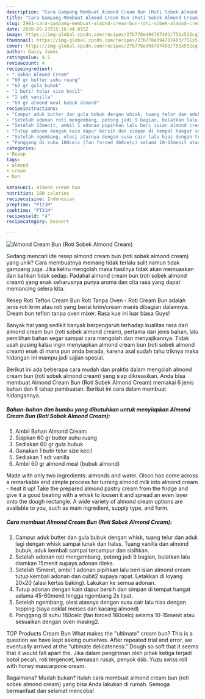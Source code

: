 ```yaml
---
description: "Cara Gampang Membuat Almond Cream Bun (Roti Sobek Almond Cream), Lezat Sekali"
title: "Cara Gampang Membuat Almond Cream Bun (Roti Sobek Almond Cream), Lezat Sekali"
slug: 2981-cara-gampang-membuat-almond-cream-bun-roti-sobek-almond-cream-lezat-sekali
date: 2020-05-23T15:16:44.015Z
image: https://img-global.cpcdn.com/recipes/27b778ed94707403/751x532cq70/almond-cream-bun-roti-sobek-almond-cream-foto-resep-utama.jpg
thumbnail: https://img-global.cpcdn.com/recipes/27b778ed94707403/751x532cq70/almond-cream-bun-roti-sobek-almond-cream-foto-resep-utama.jpg
cover: https://img-global.cpcdn.com/recipes/27b778ed94707403/751x532cq70/almond-cream-bun-roti-sobek-almond-cream-foto-resep-utama.jpg
author: Daisy James
ratingvalue: 4.5
reviewcount: 4
recipeingredient:
- " Bahan Almond Cream"
- "60 gr butter suhu ruang"
- "60 gr gula bubuk"
- "1 butir telur size kecil"
- "1 sdt vanilla"
- "60 gr almond meal bubuk almond"
recipeinstructions:
- "Campur aduk butter dan gula bubuk dengan whisk, tuang telur dan aduk lagi dengan whisk sampai lunak dan halus. Tuang vanilla dan almond bubuk, aduk kembali sampai tercampur dan sisihkan."
- "Setelah adonan roti mengembang, potong jadi 9 bagian, bulatkan lalu diamkan 15menit supaya adonan rileks."
- "Setelah 15menit, ambil 1 adonan pipihkan lalu beri isian almond cream tutup kembali adonan dan cubit2 supaya rapat. Letakkan di loyang 20x20 (alasi kertas baking). Lakukan ke semua adonan."
- "Tutup adonan dengan kain dapur bersih dan simpan di tempat hangat selama 45-60menit hingga ngembang 2x lipat."
- "Setelah ngembang, olesi atasnya dengan susu cair lalu hias dengan topping (saya coklat meises dan kacang almond)"
- "Panggang di suhu 180celc (fan forced 160celc) selama 10-15menit atau sesuaikan dengan oven masing2."
categories:
- Resep
tags:
- almond
- cream
- bun

katakunci: almond cream bun 
nutrition: 180 calories
recipecuisine: Indonesian
preptime: "PT23M"
cooktime: "PT31M"
recipeyield: "4"
recipecategory: Dessert

---
```



![Almond Cream Bun (Roti Sobek Almond Cream)](https://img-global.cpcdn.com/recipes/27b778ed94707403/751x532cq70/almond-cream-bun-roti-sobek-almond-cream-foto-resep-utama.jpg)

Sedang mencari ide resep almond cream bun (roti sobek almond cream) yang unik? Cara membuatnya memang tidak terlalu sulit namun tidak gampang juga. Jika keliru mengolah maka hasilnya tidak akan memuaskan dan bahkan tidak sedap. Padahal almond cream bun (roti sobek almond cream) yang enak seharusnya punya aroma dan cita rasa yang dapat memancing selera kita.

Resep Roti Teflon Cream Bun Roti Tanpa Oven - Roti Cream Bun adalah jenis roti krim atau roti yang berisi krim/cream manis dibagian dalamnya. Cream bun teflon tanpa oven mixer. Rasa kue ini luar biasa Guys!

Banyak hal yang sedikit banyak berpengaruh terhadap kualitas rasa dari almond cream bun (roti sobek almond cream), pertama dari jenis bahan, lalu pemilihan bahan segar sampai cara mengolah dan menyajikannya. Tidak usah pusing kalau ingin menyiapkan almond cream bun (roti sobek almond cream) enak di mana pun anda berada, karena asal sudah tahu triknya maka hidangan ini mampu jadi sajian spesial.


Berikut ini ada beberapa cara mudah dan praktis dalam mengolah almond cream bun (roti sobek almond cream) yang siap dikreasikan. Anda bisa membuat Almond Cream Bun (Roti Sobek Almond Cream) memakai 6 jenis bahan dan 6 tahap pembuatan. Berikut ini cara dalam membuat hidangannya.

<!--inarticleads1-->

##### Bahan-bahan dan bumbu yang dibutuhkan untuk menyiapkan Almond Cream Bun (Roti Sobek Almond Cream):

1. Ambil  Bahan Almond Cream:
1. Siapkan 60 gr butter suhu ruang
1. Sediakan 60 gr gula bubuk
1. Gunakan 1 butir telur size kecil
1. Sediakan 1 sdt vanilla
1. Ambil 60 gr almond meal (bubuk almond)


Made with only two ingredients: almonds and water. Olson has come across a remarkable and simple process for turning almond milk into almond cream - heat it up! Take the prepared almond pastry cream from the fridge and give it a good beating with a whisk to loosen it and spread an even layer onto the dough rectangle. A wide variety of almond cream options are available to you, such as main ingredient, supply type, and form. 

<!--inarticleads2-->

##### Cara membuat Almond Cream Bun (Roti Sobek Almond Cream):

1. Campur aduk butter dan gula bubuk dengan whisk, tuang telur dan aduk lagi dengan whisk sampai lunak dan halus. Tuang vanilla dan almond bubuk, aduk kembali sampai tercampur dan sisihkan.
1. Setelah adonan roti mengembang, potong jadi 9 bagian, bulatkan lalu diamkan 15menit supaya adonan rileks.
1. Setelah 15menit, ambil 1 adonan pipihkan lalu beri isian almond cream tutup kembali adonan dan cubit2 supaya rapat. Letakkan di loyang 20x20 (alasi kertas baking). Lakukan ke semua adonan.
1. Tutup adonan dengan kain dapur bersih dan simpan di tempat hangat selama 45-60menit hingga ngembang 2x lipat.
1. Setelah ngembang, olesi atasnya dengan susu cair lalu hias dengan topping (saya coklat meises dan kacang almond)
1. Panggang di suhu 180celc (fan forced 160celc) selama 10-15menit atau sesuaikan dengan oven masing2.


TOP Products Cream Bun What makes the &#34;ultimate&#34; cream bun? This is a question we have kept asking ourselves. After repeated trial and error, we eventually arrived at the &#34;ultimate delicateness.&#34; Dough so soft that it seems that it would fall apart the. Jika dalam pengiriman oleh pihak ketiga terjadi botol pecah, roti tergencet, kemasan rusak, penyok dsb. Yuzu swiss roll with honey mascarpone cream. 

Bagaimana? Mudah bukan? Itulah cara membuat almond cream bun (roti sobek almond cream) yang bisa Anda lakukan di rumah. Semoga bermanfaat dan selamat mencoba!
